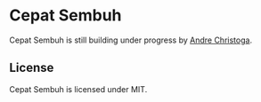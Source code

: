 # Cepat Sembuh
Cepat Sembuh is still building under progress by [Andre Christoga](http://christoga.github.io).
## License
Cepat Sembuh is licensed under MIT.
